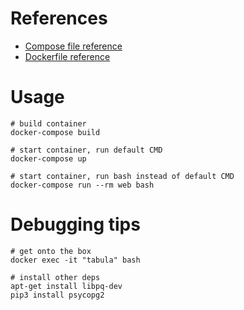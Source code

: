 # References

* [Compose file reference](https://docs.docker.com/compose/compose-file/)
* [Dockerfile reference](https://docs.docker.com/engine/reference/builder/)

# Usage

```
# build container
docker-compose build

# start container, run default CMD
docker-compose up

# start container, run bash instead of default CMD
docker-compose run --rm web bash
```

# Debugging tips
```
# get onto the box 
docker exec -it "tabula" bash

# install other deps
apt-get install libpq-dev
pip3 install psycopg2
```

